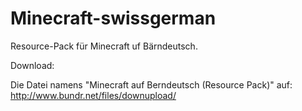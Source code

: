 ﻿# Minecraft-swissgerman
Resource-Pack für Minecraft uf Bärndeutsch.

Download:

Die Datei namens "Minecraft auf Berndeutsch (Resource Pack)" auf:
http://www.bundr.net/files/downupload/


